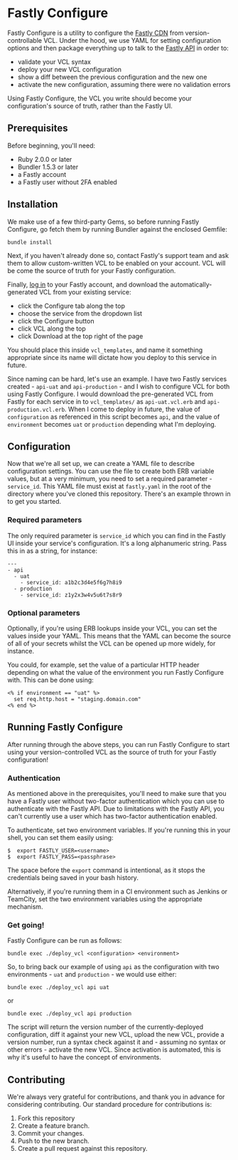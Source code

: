# Fastly Configure

Fastly Configure is a utility to configure the [Fastly
CDN](https://fastly.com) from version-controllable VCL. Under the hood, we
use YAML for setting configuration options and then package everything up to
talk to the [Fastly API](https://docs.fastly.com/api) in order to:

  - validate your VCL syntax
  - deploy your new VCL configuration
  - show a diff between the previous configuration and the new one
  - activate the new configuration, assuming there were no validation errors

Using Fastly Configure, the VCL you write should become your configuration's
source of truth, rather than the Fastly UI.

## Prerequisites

Before beginning, you'll need:

  - Ruby 2.0.0 or later
  - Bundler 1.5.3 or later
  - a Fastly account
  - a Fastly user without 2FA enabled

## Installation

We make use of a few third-party Gems, so before running Fastly Configure,
go fetch them by running Bundler against the enclosed Gemfile:

```
bundle install
```

Next, if you haven't already done so, contact Fastly's support team and ask
them to allow custom-written VCL to be enabled on your account. VCL will be
come the source of truth for your Fastly configuration.

Finally, [log in](https://app.fastly.com) to your Fastly account, and
download the automatically-generated VCL from your existing service:

  - click the Configure tab along the top
  - choose the service from the dropdown list
  - click the Configure button
  - click VCL along the top
  - click Download at the top right of the page

You should place this inside `vcl_templates`, and name it something
appropriate since its name will dictate how you deploy to this service in
future.

Since naming can be hard, let's use an example. I have two Fastly services
created - `api-uat` and `api-production` - and I wish to configure VCL for both using
Fastly Configure. I would download the pre-generated VCL from Fastly for
each service in to `vcl_templates/` as `api-uat.vcl.erb` and `api-production.vcl.erb`.
When I come to deploy in future, the value of `configuration` as referenced
in this script becomes `api`, and the value of `environment` becomes `uat`
or `production` depending what I'm deploying.

## Configuration

Now that we're all set up, we can create a YAML file to describe
configuration settings. You can use the file to create both ERB variable
values, but at a very minimum, you need to set a required parameter -
`service_id`. This YAML file must exist at `fastly.yaml` in the root of the
directory where you've cloned this repository. There's an example thrown in
to get you started.

### Required parameters

The only required parameter is `service_id` which you can find in the Fastly
UI inside your service's configuration. It's a long alphanumeric string.
Pass this in as a string, for instance:

```
---
- api
  - uat
    - service_id: a1b2c3d4e5f6g7h8i9
  - production
    - service_id: z1y2x3w4v5u6t7s8r9
```

### Optional parameters

Optionally, if you're using ERB lookups inside your VCL, you can set the
values inside your YAML. This means that the YAML can become the source of
all of your secrets whilst the VCL can be opened up more widely, for
instance.

You could, for example, set the value of a particular HTTP header depending
on what the value of the environment you run Fastly Configure with. This can
be done using:

```
<% if environment == "uat" %>
  set req.http.host = "staging.domain.com"
<% end %>
```

## Running Fastly Configure

After running through the above steps, you can run Fastly Configure to start
using your version-controlled VCL as the source of truth for your Fastly
configuration!

### Authentication

As mentioned above in the prerequisites, you'll need to make sure that you
have a Fastly user without two-factor authentication which you can use to
authenticate with the Fastly API. Due to limitations with the Fastly API,
you can't currently use a user which has two-factor authentication enabled.

To authenticate, set two environment variables. If you're running this in
your shell, you can set them easily using:

```
$  export FASTLY_USER=<username>
$  export FASTLY_PASS=<passphrase>
```

The space before the `export` command is intentional, as it stops the
credentials being saved in your bash history.

Alternatively, if you're running them in a CI environment such as Jenkins or
TeamCity, set the two environment variables using the appropriate mechanism.

### Get going!

Fastly Configure can be run as follows:

```
bundle exec ./deploy_vcl <configuration> <environment>
```

So, to bring back our example of using `api` as the configuration with two
environments - `uat` and `production` - we would use either:

```
bundle exec ./deploy_vcl api uat
```

or

```
bundle exec ./deploy_vcl api production
```

The script will return the version number of the currently-deployed
configuration, diff it against your new VCL, upload the new VCL, provide a
version number, run a syntax check against it and - assuming no syntax or
other errors - activate the new VCL. Since activation is automated, this is
why it's useful to have the concept of environments.

## Contributing

We're always very grateful for contributions, and thank you in advance for
considering contributing. Our standard procedure for contributions is:

  1. Fork this repository
  2. Create a feature branch.
  3. Commit your changes.
  4. Push to the new branch.
  5. Create a pull request against this repository.

